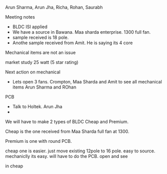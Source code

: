 Arun Sharma, Arun Jha, Richa, Rohan, Saurabh

Meeting notes
- BLDC ISI applied 
- We have a source in Bawana. Maa sharda enterprise. 1300 full fan. 
- sample received is 18 pole. 
- Anothe sample received from Amit. He is saying its 4 core

Mechanical items are not an issue

market study
25 watt (5 star rating)

Next action on mechanical
- Lets open 3 fans. Crompton, Maa Sharda and Amit to see all mechanical items Arun Sharma and ROhan

PCB
- Talk to Holtek. Arun Jha
- 

We will have to make 2 types of BLDC Cheap and Premium. 

Cheap is the one received from  Maa Sharda full fan at 1300. 

Premium is one with round PCB. 

cheap one is easier. just move existing 12pole to 16 pole. easy to source. mechaniclly its easy. will have to do the PCB. open and see

in cheap 